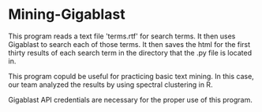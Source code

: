 # Mining-Gigablast
This program reads a text file 'terms.rtf' for search terms. It then uses Gigablast to search each of those terms. It then saves the html for the first thirty results of each search term in the directory that the .py file is located in.

This program copuld be useful for practicing basic text mining. In this case, our team analyzed the results by using spectral clustering in R.

Gigablast API credentials are necessary for the proper use of this program.

